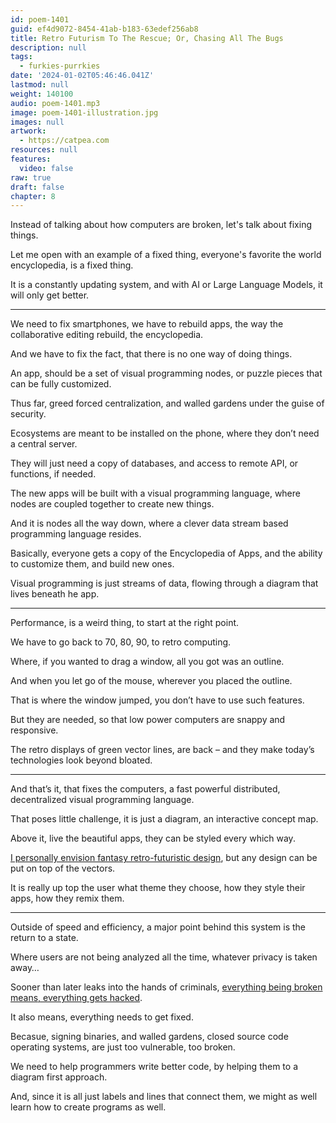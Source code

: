 ```yaml
---
id: poem-1401
guid: ef4d9072-8454-41ab-b183-63edef256ab8
title: Retro Futurism To The Rescue; Or, Chasing All The Bugs
description: null
tags:
  - furkies-purrkies
date: '2024-01-02T05:46:46.041Z'
lastmod: null
weight: 140100
audio: poem-1401.mp3
image: poem-1401-illustration.jpg
images: null
artwork:
  - https://catpea.com
resources: null
features:
  video: false
raw: true
draft: false
chapter: 8
---
```


Instead of talking about how computers are broken,
let's talk about fixing things.

Let me open with an example of a fixed thing,
everyone's favorite the world encyclopedia, is a fixed thing.

It is a constantly updating system,
and with AI or Large Language Models, it will only get better.

---

We need to fix smartphones, we have to rebuild apps,
the way the collaborative editing rebuild, the encyclopedia.

And we have to fix the fact,
that there is no one way of doing things.

An app, should be a set of visual programming nodes,
or puzzle pieces that can be fully customized.

Thus far, greed forced centralization,
and walled gardens under the guise of security.

Ecosystems are meant to be installed on the phone,
where they don’t need a central server.

They will just need a copy of databases,
and access to remote API, or functions, if needed.

The new apps will be built with a visual programming language,
where nodes are coupled together to create new things.

And it is nodes all the way down,
where a clever data stream based programming language resides.

Basically, everyone gets a copy of the Encyclopedia of Apps,
and the ability to customize them, and build new ones.

Visual programming is just streams of data,
flowing through a diagram that lives beneath he app.

---

Performance, is a weird thing,
to start at the right point.

We have to go back to 70, 80, 90,
to retro computing.

Where, if you wanted to drag a window,
all you got was an outline.

And when you let go of the mouse,
wherever you placed the outline.

That is where the window jumped,
you don’t have to use such features.

But they are needed,
so that low power computers are snappy and responsive.

The retro displays of green vector lines,
are back – and they make today’s technologies look beyond bloated.

---

And that’s it, that fixes the computers,
a fast powerful distributed, decentralized visual programming language.

That poses little challenge, it is just a diagram,
an interactive concept map.

Above it, live the beautiful apps,
they can be styled every which way.

[I personally envision fantasy retro-futuristic design][1],
but any design can be put on top of the vectors.

It is really up top the user what theme they choose,
how they style their apps, how they remix them.

---

Outside of speed and efficiency,
a major point behind this system is the return to a state.

Where users are not being analyzed all the time,
whatever privacy is taken away…

Sooner than later leaks into the hands of criminals,
[everything being broken means, everything gets hacked][2].

It also means,
everything needs to get fixed.

Becasue, signing binaries, and walled gardens,
closed source code operating systems, are just too vulnerable, too broken.

We need to help programmers write better code,
by helping them to a diagram first approach.

And, since it is all just labels and lines that connect them,
we might as well learn how to create programs as well.


[1]: https://catpea.github.io/yutani/
[2]: https://www.youtube.com/watch?v=wiGYiFURHP0
